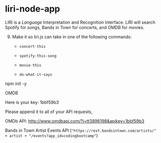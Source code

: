 # liri-node-app
LIRI is a _Language_ Interpretation and Recognition Interface. LIRI will search Spotify for songs, Bands in Town for concerts, and OMDB for movies.


9. Make it so liri.js can take in one of the following commands:

   * `concert-this`

   * `spotify-this-song`

   * `movie-this`

   * `do-what-it-says`

npm init -y

OMDB

Here is your key: 1bbf59b3

Please append it to all of your API requests,

OMDb API: http://www.omdbapi.com/?i=tt3896198&apikey=1bbf59b3


Bands in Town Artist Events API (`"https://rest.bandsintown.com/artists/" + artist + "/events?app_id=codingbootcamp"`)